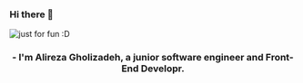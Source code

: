 ### Hi there 👋

<img src= "https://user-images.githubusercontent.com/64093004/189521894-75c31948-3701-442a-b7a6-2e2e222dccf9.svg" alt="just for fun :D">
<br>

<h3 align="center">
   - I'm Alireza Gholizadeh, a junior software engineer and Front-End Developr.<br>
</h3>

